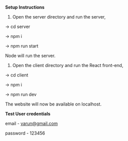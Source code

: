 **Setup Instructions**

1. Open the server directory and run the server,

-> cd server

-> npm i

-> npm run start

Node will run the server.

1. Open the client directory and run the React front-end,

-> cd client

-> npm i

-> npm run dev

The website will now be available on localhost.

**Test User credentials**

email - varun@gmail.com

password - 123456
